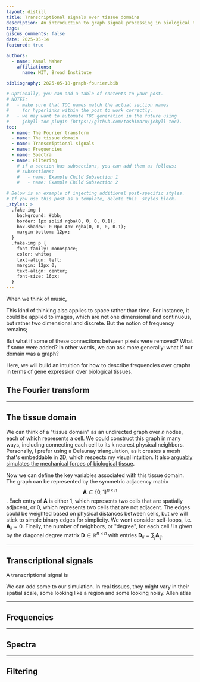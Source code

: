 ```yaml
---
layout: distill
title: Transcriptional signals over tissue domains
description: An introduction to graph signal processing in biological tissues
tags:
giscus_comments: false
date: 2025-05-14
featured: true

authors:
  - name: Kamal Maher
    affiliations:
      name: MIT, Broad Institute

bibliography: 2025-05-18-graph-fourier.bib

# Optionally, you can add a table of contents to your post.
# NOTES:
#   - make sure that TOC names match the actual section names
#     for hyperlinks within the post to work correctly.
#   - we may want to automate TOC generation in the future using
#     jekyll-toc plugin (https://github.com/toshimaru/jekyll-toc).
toc:
  - name: The Fourier transform
  - name: The tissue domain
  - name: Transcriptional signals
  - name: Frequencies
  - name: Spectra
  - name: Filtering
    # if a section has subsections, you can add them as follows:
    # subsections:
    #   - name: Example Child Subsection 1
    #   - name: Example Child Subsection 2

# Below is an example of injecting additional post-specific styles.
# If you use this post as a template, delete this _styles block.
_styles: >
  .fake-img {
    background: #bbb;
    border: 1px solid rgba(0, 0, 0, 0.1);
    box-shadow: 0 0px 4px rgba(0, 0, 0, 0.1);
    margin-bottom: 12px;
  }
  .fake-img p {
    font-family: monospace;
    color: white;
    text-align: left;
    margin: 12px 0;
    text-align: center;
    font-size: 16px;
  }
---
```


When we think of music, 

This kind of thinking also applies to space rather than time.
For instance, it could be applied to images, which are not one dimensional and continuous, but rather two dimensional and discrete.
But the notion of frequency remains;

But what if some of these connections between pixels were removed?
What if some were added?
In other words, we can ask more generally: what if our domain was a graph?

Here, we will build an intuition for how to describe frequencies over graphs in terms of gene expression over biological tissues.


## The Fourier transform

---


## The tissue domain

We can think of a "tissue domain" as an undirected graph over $n$ nodes, each of which represents a cell.
We could construct this graph in many ways, including connecting each cell to its k nearest physical neighbors.
Personally, I prefer using a Delaunay triangulation, as it creates a mesh that's embeddable in 2D, which respects my visual intuition.
It also [arguably simulates the mechanical forces of biological tissue](https://pubmed.ncbi.nlm.nih.gov/20082148/).


Now we can define the key variables associated with this tissue domain.
The graph can be represented by the symmetric adjacency matrix $$\mathbf{A} \in \{0,1\}^{n \times n}$$.
Each entry of $\mathbf{A}$ is either $1$, which represents two cells that are spatially adjacent, or $0$, which represents two cells that are not adjacent.
The edges could be weighted based on physical distances between cells, but we will stick to simple binary edges for simplicity.
We wont consider self-loops, i.e. $\mathbf{A}_{ii}=0$.
Finally, the number of neighbors, or "degree", for each cell $i$ is given by the diagonal degree matrix $\mathbf{D} \in \mathbb{R}^{n \times n}$ with entries $\mathbf{D}_{ii} = \sum_j \mathbf{A}_{ij}$.



---

## Transcriptional signals

A transcriptional signal is

We can add some to our simulation.
In real tissues, they might vary in their spatial scale, some looking like a region and some looking noisy.
Allen atlas


---

## Frequencies


---

## Spectra


---

## Filtering